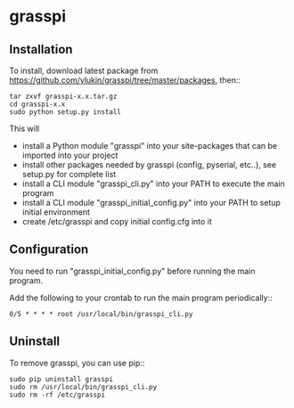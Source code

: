 grasspi
=======

Installation
------------

To install, download latest package from https://github.com/ylukin/grasspi/tree/master/packages, then::

    tar zxvf grasspi-x.x.tar.gz
    cd grasspi-x.x
    sudo python setup.py install

This will 
* install a Python module "grasspi" into your site-packages that can be imported into your project
* install other packages needed by grasspi (config, pyserial, etc..), see setup.py for complete list
* install a CLI module "grasspi_cli.py" into your PATH to execute the main program  
* install a CLI module "grasspi_initial_config.py" into your PATH to setup initial environment
* create /etc/grasspi and copy initial config.cfg into it

Configuration
-------------

You need to run "grasspi_initial_config.py" before running the main program.

Add the following to your crontab to run the main program periodically::

    0/5 * * * * root /usr/local/bin/grasspi_cli.py

Uninstall
-------------

To remove grasspi, you can use pip::

    sudo pip uninstall grasspi
    sudo rm /usr/local/bin/grasspi_cli.py
    sudo rm -rf /etc/grasspi

	
